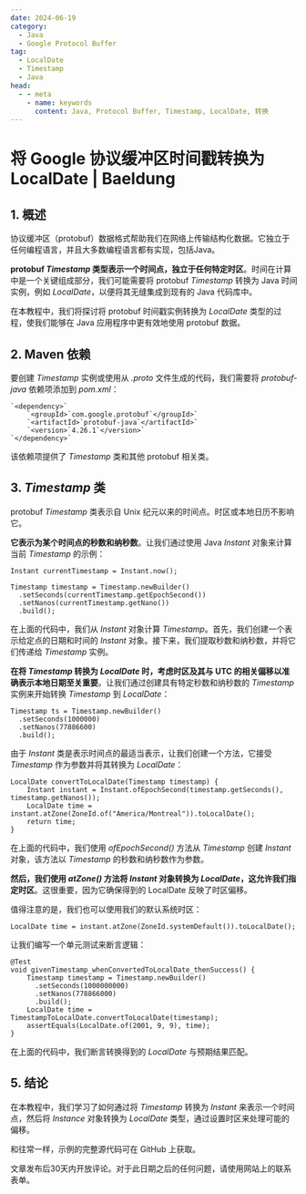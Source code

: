 ```yaml
---
date: 2024-06-19
category:
  - Java
  - Google Protocol Buffer
tag:
  - LocalDate
  - Timestamp
  - Java
head:
  - - meta
    - name: keywords
      content: Java, Protocol Buffer, Timestamp, LocalDate, 转换
---
```


# 将 Google 协议缓冲区时间戳转换为 LocalDate | Baeldung

## 1. 概述

协议缓冲区（protobuf）数据格式帮助我们在网络上传输结构化数据。它独立于任何编程语言，并且大多数编程语言都有实现，包括Java。

**protobuf _Timestamp_ 类型表示一个时间点，独立于任何特定时区**。时间在计算中是一个关键组成部分，我们可能需要将 protobuf _Timestamp_ 转换为 Java 时间实例，例如 _LocalDate_，以便将其无缝集成到现有的 Java 代码库中。

在本教程中，我们将探讨将 protobuf 时间戳实例转换为 _LocalDate_ 类型的过程，使我们能够在 Java 应用程序中更有效地使用 protobuf 数据。

## 2. Maven 依赖

要创建 _Timestamp_ 实例或使用从 _.proto_ 文件生成的代码，我们需要将 _protobuf-java_ 依赖项添加到 _pom.xml_：

```
`<dependency>`
    `<groupId>`com.google.protobuf`</groupId>`
    `<artifactId>`protobuf-java`</artifactId>`
    `<version>`4.26.1`</version>`
`</dependency>`
```

该依赖项提供了 _Timestamp_ 类和其他 protobuf 相关类。

## 3. _Timestamp_ 类

protobuf _Timestamp_ 类表示自 Unix 纪元以来的时间点。时区或本地日历不影响它。

**它表示为某个时间点的秒数和纳秒数**。让我们通过使用 Java _Instant_ 对象来计算当前 _Timestamp_ 的示例：

```
Instant currentTimestamp = Instant.now();

Timestamp timestamp = Timestamp.newBuilder()
  .setSeconds(currentTimestamp.getEpochSecond())
  .setNanos(currentTimestamp.getNano())
  .build();
```

在上面的代码中，我们从 _Instant_ 对象计算 _Timestamp_。首先，我们创建一个表示给定点的日期和时间的 _Instant_ 对象。接下来，我们提取秒数和纳秒数，并将它们传递给 _Timestamp_ 实例。

**在将 _Timestamp_ 转换为 _LocalDate_ 时，考虑时区及其与 UTC 的相关偏移以准确表示本地日期至关重要**。让我们通过创建具有特定秒数和纳秒数的 _Timestamp_ 实例来开始转换 _Timestamp_ 到 _LocalDate_：

```
Timestamp ts = Timestamp.newBuilder()
  .setSeconds(1000000)
  .setNanos(77886600)
  .build();
```

由于 _Instant_ 类是表示时间点的最适当表示，让我们创建一个方法，它接受 _Timestamp_ 作为参数并将其转换为 _LocalDate_：

```
LocalDate convertToLocalDate(Timestamp timestamp) {
    Instant instant = Instant.ofEpochSecond(timestamp.getSeconds(), timestamp.getNanos());
    LocalDate time = instant.atZone(ZoneId.of("America/Montreal")).toLocalDate();
    return time;
}
```

在上面的代码中，我们使用 _ofEpochSecond()_ 方法从 _Timestamp_ 创建 _Instant_ 对象，该方法以 _Timestamp_ 的秒数和纳秒数作为参数。

**然后，我们使用 _atZone()_ 方法将 _Instant_ 对象转换为 _LocalDate_，这允许我们指定时区**。这很重要，因为它确保得到的 LocalDate 反映了时区偏移。

值得注意的是，我们也可以使用我们的默认系统时区：

```
LocalDate time = instant.atZone(ZoneId.systemDefault()).toLocalDate();
```

让我们编写一个单元测试来断言逻辑：

```
@Test
void givenTimestamp_whenConvertedToLocalDate_thenSuccess() {
    Timestamp timestamp = Timestamp.newBuilder()
      .setSeconds(1000000000)
      .setNanos(778866000)
      .build();
    LocalDate time = TimestampToLocalDate.convertToLocalDate(timestamp);
    assertEquals(LocalDate.of(2001, 9, 9), time);
}
```

在上面的代码中，我们断言转换得到的 _LocalDate_ 与预期结果匹配。

## 5. 结论

在本教程中，我们学习了如何通过将 _Timestamp_ 转换为 _Instant_ 来表示一个时间点，然后将 _Instance_ 对象转换为 _LocalDate_ 类型，通过设置时区来处理可能的偏移。

和往常一样，示例的完整源代码可在 GitHub 上获取。

文章发布后30天内开放评论。对于此日期之后的任何问题，请使用网站上的联系表单。